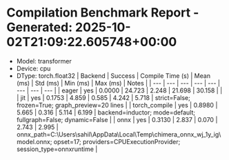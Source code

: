 # Compilation Benchmark Report - Generated: 2025-10-02T21:09:22.605748+00:00
- Model: transformer
- Device: cpu
- DType: torch.float32 | Backend | Success | Compile Time (s) | Mean (ms) | Std (ms) | Min (ms) | Max (ms) | Notes |
| --- | --- | --- | --- | --- | --- | --- | --- |
| eager | yes | 0.0000 | 24.723 | 2.248 | 21.698 | 30.158 | |
| jit | yes | 0.1753 | 4.859 | 0.585 | 4.242 | 5.718 | strict=False; frozen=True; graph_preview=20 lines |
| torch_compile | yes | 0.8980 | 5.665 | 0.316 | 5.114 | 6.199 | backend=inductor; mode=default; fullgraph=False; dynamic=False |
| onnx | yes | 0.3130 | 2.837 | 0.070 | 2.743 | 2.995 | onnx_path=C:\Users\sahil\AppData\Local\Temp\chimera_onnx_wj_1y_ig\model.onnx; opset=17; providers=CPUExecutionProvider; session_type=onnxruntime |
